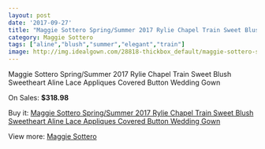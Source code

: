 ```yaml
---
layout: post
date: '2017-09-27'
title: "Maggie Sottero Spring/Summer 2017 Rylie Chapel Train Sweet Blush Sweetheart Aline Lace Appliques Covered Button Wedding Gown"
category: Maggie Sottero
tags: ["aline","blush","summer","elegant","train"]
image: http://img.idealgown.com/28818-thickbox_default/maggie-sottero-spring-summer-2017-rylie-chapel-train-sweet-blush-sweetheart-aline-lace-appliques-covered-button-wedding-gown.jpg
---
```

Maggie Sottero Spring/Summer 2017 Rylie Chapel Train Sweet Blush Sweetheart Aline Lace Appliques Covered Button Wedding Gown

On Sales: **$318.98**
<a href="https://www.idealgown.com/en/maggie-sottero/10977-maggie-sottero-spring-summer-2017-rylie-chapel-train-sweet-blush-sweetheart-aline-lace-appliques-covered-button-wedding-gown.html"><amp-img layout="responsive" width="600" height="600" src="//img.idealgown.com/28818-thickbox_default/maggie-sottero-spring-summer-2017-rylie-chapel-train-sweet-blush-sweetheart-aline-lace-appliques-covered-button-wedding-gown.jpg" alt="Maggie Sottero Spring/Summer 2017 Rylie Chapel Train Sweet Blush Sweetheart Aline Lace Appliques Covered Button Wedding Gown 0" /></a>
<a href="https://www.idealgown.com/en/maggie-sottero/10977-maggie-sottero-spring-summer-2017-rylie-chapel-train-sweet-blush-sweetheart-aline-lace-appliques-covered-button-wedding-gown.html"><amp-img layout="responsive" width="600" height="600" src="//img.idealgown.com/28820-thickbox_default/maggie-sottero-spring-summer-2017-rylie-chapel-train-sweet-blush-sweetheart-aline-lace-appliques-covered-button-wedding-gown.jpg" alt="Maggie Sottero Spring/Summer 2017 Rylie Chapel Train Sweet Blush Sweetheart Aline Lace Appliques Covered Button Wedding Gown 1" /></a>
<a href="https://www.idealgown.com/en/maggie-sottero/10977-maggie-sottero-spring-summer-2017-rylie-chapel-train-sweet-blush-sweetheart-aline-lace-appliques-covered-button-wedding-gown.html"><amp-img layout="responsive" width="600" height="600" src="//img.idealgown.com/28819-thickbox_default/maggie-sottero-spring-summer-2017-rylie-chapel-train-sweet-blush-sweetheart-aline-lace-appliques-covered-button-wedding-gown.jpg" alt="Maggie Sottero Spring/Summer 2017 Rylie Chapel Train Sweet Blush Sweetheart Aline Lace Appliques Covered Button Wedding Gown 2" /></a>

Buy it: [Maggie Sottero Spring/Summer 2017 Rylie Chapel Train Sweet Blush Sweetheart Aline Lace Appliques Covered Button Wedding Gown](https://www.idealgown.com/en/maggie-sottero/10977-maggie-sottero-spring-summer-2017-rylie-chapel-train-sweet-blush-sweetheart-aline-lace-appliques-covered-button-wedding-gown.html "Maggie Sottero Spring/Summer 2017 Rylie Chapel Train Sweet Blush Sweetheart Aline Lace Appliques Covered Button Wedding Gown")

View more: [Maggie Sottero](https://www.idealgown.com/en/45-maggie-sottero "Maggie Sottero")